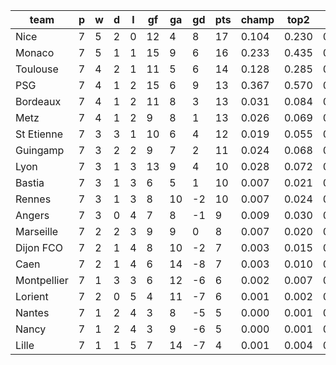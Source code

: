 |    team     | p | w | d | l | gf | ga | gd | pts | champ | top2  | top3  | top4  |  5-7  | bot4  | bot3  | bot2  |
|-------------|---|---|---|---|----|----|----|-----|-------|-------|-------|-------|-------|-------|-------|-------|
| Nice        | 7 | 5 | 2 | 0 | 12 |  4 |  8 |  17 | 0.104 | 0.230 | 0.359 | 0.474 | 0.249 | 0.012 | 0.007 | 0.003|
| Monaco      | 7 | 5 | 1 | 1 | 15 |  9 |  6 |  16 | 0.233 | 0.435 | 0.585 | 0.694 | 0.177 | 0.003 | 0.002 | 0.001|
| Toulouse    | 7 | 4 | 2 | 1 | 11 |  5 |  6 |  14 | 0.128 | 0.285 | 0.426 | 0.543 | 0.239 | 0.008 | 0.005 | 0.002|
| PSG         | 7 | 4 | 1 | 2 | 15 |  6 |  9 |  13 | 0.367 | 0.570 | 0.702 | 0.786 | 0.141 | 0.001 | 0.001 | 0.000|
| Bordeaux    | 7 | 4 | 1 | 2 | 11 |  8 |  3 |  13 | 0.031 | 0.084 | 0.157 | 0.237 | 0.246 | 0.053 | 0.033 | 0.016|
| Metz        | 7 | 4 | 1 | 2 |  9 |  8 |  1 |  13 | 0.026 | 0.069 | 0.127 | 0.197 | 0.237 | 0.067 | 0.042 | 0.021|
| St Etienne  | 7 | 3 | 3 | 1 | 10 |  6 |  4 |  12 | 0.019 | 0.055 | 0.109 | 0.173 | 0.217 | 0.084 | 0.053 | 0.026|
| Guingamp    | 7 | 3 | 2 | 2 |  9 |  7 |  2 |  11 | 0.024 | 0.068 | 0.128 | 0.201 | 0.226 | 0.064 | 0.038 | 0.021|
| Lyon        | 7 | 3 | 1 | 3 | 13 |  9 |  4 |  10 | 0.028 | 0.072 | 0.127 | 0.198 | 0.235 | 0.071 | 0.044 | 0.024|
| Bastia      | 7 | 3 | 1 | 3 |  6 |  5 |  1 |  10 | 0.007 | 0.021 | 0.043 | 0.076 | 0.138 | 0.185 | 0.125 | 0.073|
| Rennes      | 7 | 3 | 1 | 3 |  8 | 10 | -2 |  10 | 0.007 | 0.024 | 0.048 | 0.085 | 0.159 | 0.163 | 0.112 | 0.064|
| Angers      | 7 | 3 | 0 | 4 |  7 |  8 | -1 |   9 | 0.009 | 0.030 | 0.062 | 0.102 | 0.172 | 0.135 | 0.087 | 0.049|
| Marseille   | 7 | 2 | 2 | 3 |  9 |  9 |  0 |   8 | 0.007 | 0.020 | 0.043 | 0.071 | 0.145 | 0.186 | 0.127 | 0.072|
| Dijon FCO   | 7 | 2 | 1 | 4 |  8 | 10 | -2 |   7 | 0.003 | 0.015 | 0.030 | 0.053 | 0.107 | 0.248 | 0.175 | 0.102|
| Caen        | 7 | 2 | 1 | 4 |  6 | 14 | -8 |   7 | 0.003 | 0.010 | 0.019 | 0.036 | 0.090 | 0.298 | 0.213 | 0.134|
| Montpellier | 7 | 1 | 3 | 3 |  6 | 12 | -6 |   6 | 0.002 | 0.007 | 0.016 | 0.031 | 0.082 | 0.327 | 0.241 | 0.158|
| Lorient     | 7 | 2 | 0 | 5 |  4 | 11 | -7 |   6 | 0.001 | 0.002 | 0.005 | 0.012 | 0.040 | 0.492 | 0.392 | 0.274|
| Nantes      | 7 | 1 | 2 | 4 |  3 |  8 | -5 |   5 | 0.000 | 0.001 | 0.004 | 0.008 | 0.025 | 0.583 | 0.480 | 0.356|
| Nancy       | 7 | 1 | 2 | 4 |  3 |  9 | -6 |   5 | 0.000 | 0.001 | 0.002 | 0.005 | 0.022 | 0.619 | 0.523 | 0.401|
| Lille       | 7 | 1 | 1 | 5 |  7 | 14 | -7 |   4 | 0.001 | 0.004 | 0.010 | 0.019 | 0.058 | 0.402 | 0.301 | 0.204|
